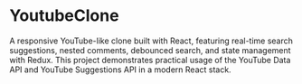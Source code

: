 # YoutubeClone
A responsive YouTube-like clone built with React, featuring real-time search suggestions, nested comments, debounced search, and state management with Redux. This project demonstrates practical usage of the YouTube Data API and YouTube Suggestions API in a modern React stack.
